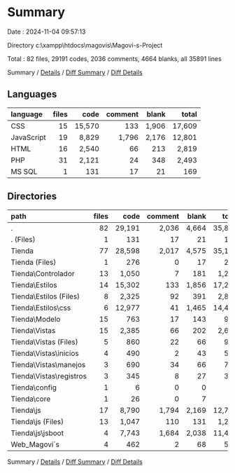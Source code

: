 # Summary

Date : 2024-11-04 09:57:13

Directory c:\\xampp\\htdocs\\magovis\\Magovi-s-Project

Total : 82 files,  29191 codes, 2036 comments, 4664 blanks, all 35891 lines

Summary / [Details](details.md) / [Diff Summary](diff.md) / [Diff Details](diff-details.md)

## Languages
| language | files | code | comment | blank | total |
| :--- | ---: | ---: | ---: | ---: | ---: |
| CSS | 15 | 15,570 | 133 | 1,906 | 17,609 |
| JavaScript | 19 | 8,829 | 1,796 | 2,176 | 12,801 |
| HTML | 16 | 2,540 | 66 | 213 | 2,819 |
| PHP | 31 | 2,121 | 24 | 348 | 2,493 |
| MS SQL | 1 | 131 | 17 | 21 | 169 |

## Directories
| path | files | code | comment | blank | total |
| :--- | ---: | ---: | ---: | ---: | ---: |
| . | 82 | 29,191 | 2,036 | 4,664 | 35,891 |
| . (Files) | 1 | 131 | 17 | 21 | 169 |
| Tienda | 77 | 28,598 | 2,017 | 4,575 | 35,190 |
| Tienda (Files) | 1 | 276 | 0 | 17 | 293 |
| Tienda\\Controlador | 13 | 1,050 | 7 | 181 | 1,238 |
| Tienda\\Estilos | 14 | 15,302 | 133 | 1,856 | 17,291 |
| Tienda\\Estilos (Files) | 8 | 2,325 | 92 | 391 | 2,808 |
| Tienda\\Estilos\\css | 6 | 12,977 | 41 | 1,465 | 14,483 |
| Tienda\\Modelo | 15 | 763 | 17 | 143 | 923 |
| Tienda\\Vistas | 15 | 2,385 | 66 | 202 | 2,653 |
| Tienda\\Vistas (Files) | 5 | 860 | 22 | 66 | 948 |
| Tienda\\Vistas\\inicios | 4 | 490 | 2 | 43 | 535 |
| Tienda\\Vistas\\manejos | 3 | 690 | 34 | 66 | 790 |
| Tienda\\Vistas\\registros | 3 | 345 | 8 | 27 | 380 |
| Tienda\\config | 1 | 6 | 0 | 0 | 6 |
| Tienda\\core | 1 | 26 | 0 | 7 | 33 |
| Tienda\\js | 17 | 8,790 | 1,794 | 2,169 | 12,753 |
| Tienda\\js (Files) | 13 | 1,047 | 110 | 131 | 1,288 |
| Tienda\\js\\jsboot | 4 | 7,743 | 1,684 | 2,038 | 11,465 |
| Web_Magovi´s | 4 | 462 | 2 | 68 | 532 |

Summary / [Details](details.md) / [Diff Summary](diff.md) / [Diff Details](diff-details.md)